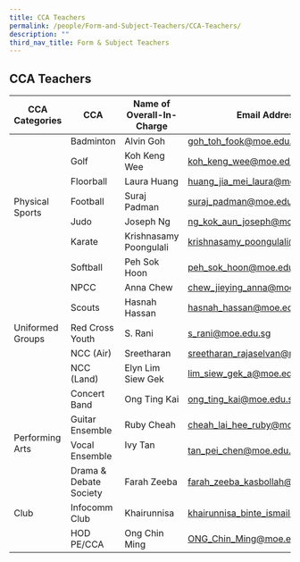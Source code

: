 ```yaml
---
title: CCA Teachers
permalink: /people/Form-and-Subject-Teachers/CCA-Teachers/
description: ""
third_nav_title: Form & Subject Teachers
---
```

## CCA Teachers

<table>
<thead>
  <tr>
    <th>CCA Categories</th>
    <th>CCA</th>
    <th>Name of Overall-In-Charge</th>
    <th>Email Address</th>
  </tr>
</thead>
<tbody>
  <tr>
    <td rowspan="7">Physical Sports</td>
    <td>Badminton </td>
    <td>Alvin Goh</td>
    <td><a href="mailto:goh_toh_fook@moe.edu.sg">goh_toh_fook@moe.edu.sg</a></td>
  </tr>
  <tr>
    <td>Golf</td>
    <td>Koh Keng Wee</td>
    <td><a href="mailto:koh_keng_wee@moe.edu.sg">koh_keng_wee@moe.edu.sg</a></td>
  </tr>
  <tr>
    <td>Floorball</td>
    <td>Laura Huang</td>
    <td><a href="mailto:huang_jia_mei_laura@moe.edu.sg">huang_jia_mei_laura@moe.edu.sg</a><br></td>
  </tr>
  <tr>
    <td>Football</td>
    <td>Suraj Padman</td>
    <td><a href="mailto:suraj_padman@moe.edu.sg ">suraj_padman@moe.edu.sg </a><br></td>
  </tr>
  <tr>
    <td>Judo</td>
    <td>Joseph Ng </td>
    <td><a href="mailto:ng_kok_aun_joseph@moe.edu.sg">ng_kok_aun_joseph@moe.edu.sg</a></td>
  </tr>
  <tr>
    <td>Karate</td>
    <td>Krishnasamy Poongulali</td>
    <td><a href="mailto:krishnasamy_poongulali@moe.edu.sg">krishnasamy_poongulali@moe.edu.sg</a></td>
  </tr>
  <tr>
    <td>Softball</td>
    <td>Peh Sok Hoon</td>
    <td><a href="mailto:peh_sok_hoon@moe.edu.sg">peh_sok_hoon@moe.edu.sg</a><br></td>
  </tr>
  <tr>
    <td rowspan="5">Uniformed Groups</td>
    <td>NPCC</td>
    <td>Anna Chew</td>
    <td><a href="mailto:chew_jieying_anna@moe.edu.sg">chew_jieying_anna@moe.edu.sg</a></td>
  </tr>
  <tr>
    <td>Scouts</td>
    <td>Hasnah Hassan</td>
    <td><a href="mailto:hasnah_hassan@moe.edu.sg">hasnah_hassan@moe.edu.sg</a><br></td>
  </tr>
  <tr>
    <td>Red Cross Youth</td>
    <td>S. Rani</td>
    <td><a href="mailto:s_rani@moe.edu.sg">s_rani@moe.edu.sg</a></td>
  </tr>
  <tr>
    <td>NCC (Air)</td>
    <td>Sreetharan</td>
    <td><a href="mailto:sreetharan_rajaselvan@moe.edu.sg">sreetharan_rajaselvan@moe.edu.sg</a></td>
  </tr>
  <tr>
    <td>NCC (Land)</td>
    <td>Elyn Lim Siew Gek</td>
    <td><a href="mailto:lim_siew_gek_a@moe.edu.sg">lim_siew_gek_a@moe.edu.sg</a></td>
  </tr>
  <tr>
    <td rowspan="4">Performing Arts</td>
    <td>Concert Band</td>
    <td>Ong Ting Kai</td>
    <td><a href="mailto:ong_ting_kai@moe.edu.sg">ong_ting_kai@moe.edu.sg</a></td>
  </tr>
  <tr>
    <td>Guitar Ensemble</td>
    <td>Ruby Cheah</td>
    <td><a href="mailto:cheah_lai_hee_ruby@moe.edu.sg">cheah_lai_hee_ruby@moe.edu.sg</a></td>
  </tr>
  <tr>
    <td>Vocal Ensemble</td>
    <td>Ivy Tan <br><br></td>
    <td><a href="mailto:tan_pei_chen@moe.edu.sg">tan_pei_chen@moe.edu.sg</a></td>
  </tr>
  <tr>
    <td>Drama &amp; Debate Society</td>
    <td>Farah Zeeba</td>
    <td><a href="mailto:farah_zeeba_kasbollah@moe.edu.sg">farah_zeeba_kasbollah@moe.edu.sg</a><br></td>
  </tr>
  <tr>
    <td>Club</td>
    <td>Infocomm Club</td>
    <td>Khairunnisa</td>
    <td><a href="mailto:khairunnisa_binte_ismail@moe.edu.sg">khairunnisa_binte_ismail@moe.edu.sg</a></td>
  </tr>
  <tr>
    <td> </td>
    <td>HOD PE/CCA</td>
    <td>Ong Chin Ming</td>
    <td><a href="mailto:ONG_Chin_Ming@moe.edu.sg">ONG_Chin_Ming@moe.edu.sg</a></td>
  </tr>
</tbody>
</table>